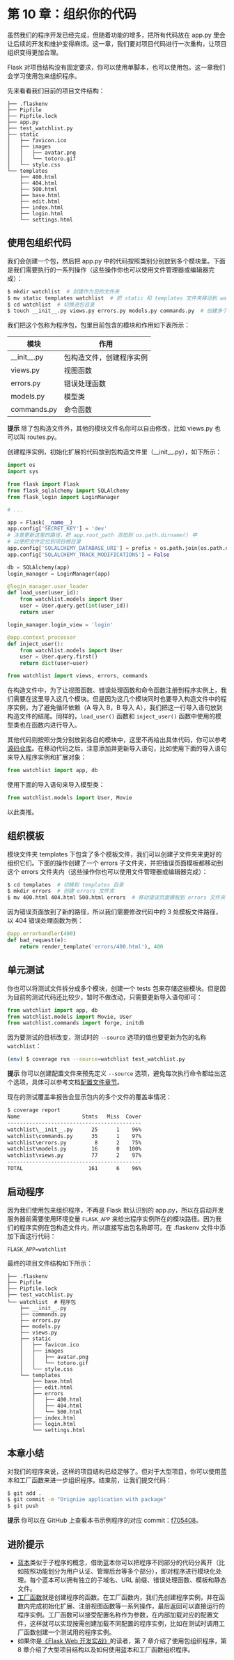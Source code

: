 # 第 10 章：组织你的代码

虽然我们的程序开发已经完成，但随着功能的增多，把所有代码放在 app.py 里会让后续的开发和维护变得麻烦。这一章，我们要对项目代码进行一次重构，让项目组织变得更加合理。

Flask 对项目结构没有固定要求，你可以使用单脚本，也可以使用包。这一章我们会学习使用包来组织程序。

先来看看我们目前的项目文件结构：

```
├── .flaskenv
├── Pipfile
├── Pipfile.lock
├── app.py
├── test_watchlist.py
├── static
│   ├── favicon.ico
│   ├── images
│   │   ├── avatar.png
│   │   └── totoro.gif
│   └── style.css
└── templates
    ├── 400.html
    ├── 404.html
    ├── 500.html
    ├── base.html
    ├── edit.html
    ├── index.html
    ├── login.html
    └── settings.html
```

## 使用包组织代码

我们会创建一个包，然后把 app.py 中的代码按照类别分别放到多个模块里。下面是我们需要执行的一系列操作（这些操作你也可以使用文件管理器或编辑器完成）：

```bash
$ mkdir watchlist  # 创建作为包的文件夹
$ mv static templates watchlist  # 把 static 和 templates 文件夹移动到 watchlist 文件夹内
$ cd watchlist  # 切换进包目录
$ touch __init__.py views.py errors.py models.py commands.py  # 创建多个模块
```

我们把这个包称为程序包，包里目前包含的模块和作用如下表所示：

| 模块            | 作用                     |
| --------------- | ------------------------ |
| \_\_init\_\_.py | 包构造文件，创建程序实例 |
| views.py        | 视图函数                 |
| errors.py       | 错误处理函数             |
| models.py       | 模型类                   |
| commands.py     | 命令函数                 |

**提示** 除了包构造文件外，其他的模块文件名你可以自由修改，比如 views.py 也可以叫 routes.py。

创建程序实例，初始化扩展的代码放到包构造文件里（\_\_init\_\_.py），如下所示：

```python
import os
import sys

from flask import Flask
from flask_sqlalchemy import SQLAlchemy
from flask_login import LoginManager

# ...

app = Flask(__name__)
app.config['SECRET_KEY'] = 'dev'
# 注意更新这里的路径，把 app.root_path 添加到 os.path.dirname() 中
# 以便把文件定位到项目根目录
app.config['SQLALCHEMY_DATABASE_URI'] = prefix + os.path.join(os.path.dirname(app.root_path), 'data.db')
app.config['SQLALCHEMY_TRACK_MODIFICATIONS'] = False

db = SQLAlchemy(app)
login_manager = LoginManager(app)

@login_manager.user_loader
def load_user(user_id):
	from watchlist.models import User
	user = User.query.get(int(user_id))
	return user

login_manager.login_view = 'login'

@app.context_processor
def inject_user():
	from watchlist.models import User
	user = User.query.first()
	return dict(user=user)

from watchlist import views, errors, commands
```

在构造文件中，为了让视图函数、错误处理函数和命令函数注册到程序实例上，我们需要在这里导入这几个模块。但是因为这几个模块同时也要导入构造文件中的程序实例，为了避免循环依赖（A 导入 B，B 导入 A），我们把这一行导入语句放到构造文件的结尾。同样的，`load_user()` 函数和 `inject_user()` 函数中使用的模型类也在函数内进行导入。

其他代码则按照分类分别放到各自的模块中，这里不再给出具体代码，你可以参考[源码仓库](https://github.com/greyli/watchlist)。在移动代码之后，注意添加并更新导入语句，比如使用下面的导入语句来导入程序实例和扩展对象：

```python
from watchlist import app, db
```

使用下面的导入语句来导入模型类：

```python
from watchlist.models import User, Movie
```

以此类推。

## 组织模板

模块文件夹 templates 下包含了多个模板文件，我们可以创建子文件夹来更好的组织它们。下面的操作创建了一个 errors 子文件夹，并把错误页面模板都移动到这个 errors 文件夹内（这些操作你也可以使用文件管理器或编辑器完成）：

```bash
$ cd templates  # 切换到 templates 目录
$ mkdir errors  # 创建 errors 文件夹
$ mv 400.html 404.html 500.html errors  # 移动错误页面模板到 errors 文件夹
```

因为错误页面放到了新的路径，所以我们需要修改代码中的 3 处模板文件路径，以 404 错误处理函数为例：

```python
@app.errorhandler(400)
def bad_request(e):
    return render_template('errors/400.html'), 400
```

## 单元测试

你也可以将测试文件拆分成多个模块，创建一个 tests 包来存储这些模块。但是因为目前的测试代码还比较少，暂时不做改动，只需要更新导入语句即可：

```python
from watchlist import app, db
from watchlist.models import Movie, User
from watchlist.commands import forge, initdb
```

因为要测试的目标改变，测试时的 `--source` 选项的值也要更新为包的名称 `watchlist`：

```bash
(env) $ coverage run --source=watchlist test_watchlist.py
```

**提示** 你可以创建配置文件来预先定义 `--source` 选项，避免每次执行命令都给出这个选项，具体可以参考文档[配置文件章节](https://coverage.readthedocs.io/en/v4.5.x/config.html)。

现在的测试覆盖率报告会显示包内的多个文件的覆盖率情况：

```bash
$ coverage report
Name                    Stmts   Miss  Cover
-------------------------------------------
watchlist\__init__.py      25      1    96%
watchlist\commands.py      35      1    97%
watchlist\errors.py         8      2    75%
watchlist\models.py        16      0   100%
watchlist\views.py         77      2    97%
-------------------------------------------
TOTAL                     161      6    96%
```

## 启动程序

因为我们使用包来组织程序，不再是 Flask 默认识别的 app.py，所以在启动开发服务器前需要使用环境变量 `FLASK_APP` 来给出程序实例所在的模块路径。因为我们的程序实例在包构造文件内，所以直接写出包名称即可。在 .flaskenv 文件中添加下面这行代码：

```
FLASK_APP=watchlist
```

最终的项目文件结构如下所示：

```
├── .flaskenv
├── Pipfile
├── Pipfile.lock
├── test_watchlist.py
└── watchlist  # 程序包
    ├── __init__.py
    ├── commands.py
    ├── errors.py
    ├── models.py
    ├── views.py
    ├── static
    │   ├── favicon.ico
    │   ├── images
    │   │   ├── avatar.png
    │   │   └── totoro.gif
    │   └── style.css
    └── templates
        ├── base.html
        ├── edit.html
        ├── errors
        │   ├── 400.html
        │   ├── 404.html
        │   └── 500.html
        ├── index.html
        ├── login.html
        └── settings.html
```

## 本章小结

对我们的程序来说，这样的项目结构已经足够了。但对于大型项目，你可以使用蓝本和工厂函数来进一步组织程序。结束前，让我们提交代码：

```bash
$ git add .
$ git commit -m "Orignize application with package"
$ git push
```

**提示** 你可以在 GitHub 上查看本书示例程序的对应 commit：[f705408](https://github.com/greyli/watchlist/commit/f7054083c8f87f83bf842a1125a3d8d0244b0f62)。

## 进阶提示

- [蓝本](http://flask.pocoo.org/docs/1.0/blueprints/)类似于子程序的概念，借助蓝本你可以把程序不同部分的代码分离开（比如按照功能划分为用户认证、管理后台等多个部分），即对程序进行模块化处理。每个蓝本可以拥有独立的子域名、URL 前缀、错误处理函数、模板和静态文件。
- [工厂函数](http://flask.pocoo.org/docs/1.0/patterns/appfactories/)就是创建程序的函数。在工厂函数内，我们先创建程序实例，并在函数内完成初始化扩展、注册视图函数等一系列操作，最后返回可以直接运行的程序实例。工厂函数可以接受配置名称作为参数，在内部加载对应的配置文件，这样就可以实现按需创建加载不同配置的程序实例，比如在测试时调用工厂函数创建一个测试用的程序实例。
- 如果你是[《Flask Web 开发实战》](http://helloflask.com/book/)的读者，第 7 章介绍了使用包组织程序，第 8 章介绍了大型项目结构以及如何使用蓝本和工厂函数组织程序。 
